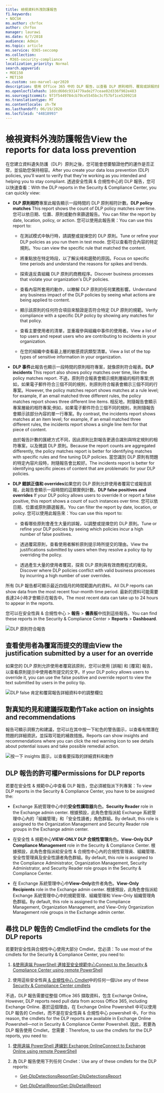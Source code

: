 ```yaml
---
title: 檢視資料外洩防護報告
f1.keywords:
- NOCSH
ms.author: chrfox
author: chrfox
manager: laurawi
ms.date: 6/7/2018
audience: Admin
ms.topic: article
ms.service: O365-seccomp
ms.collection:
- M365-security-compliance
localization_priority: Normal
search.appverid:
- MOE150
- MET150
ms.custom: seo-marvel-apr2020
description: 使用 Office 365 中的 DLP 報告，以查看 DLP 原則相符、覆寫或誤報的數目，以及它們是隨時間向上或向下移動。
ms.openlocfilehash: 1ddcd60dc9314779ade2f7ceae02d336f902e483
ms.sourcegitcommit: 973f5449784cb70ce5545bc3cf57bf1ce5209218
ms.translationtype: MT
ms.contentlocale: zh-TW
ms.lasthandoff: 06/19/2020
ms.locfileid: "44818993"
---
```

# <a name="view-the-reports-for-data-loss-prevention"></a><span data-ttu-id="c18d9-103">檢視資料外洩防護報告</span><span class="sxs-lookup"><span data-stu-id="c18d9-103">View the reports for data loss prevention</span></span>

<span data-ttu-id="c18d9-104">在您建立資料遺失防護（DLP）原則之後，您可能會想要驗證他們的運作是否正常，並協助您保持相容。</span><span class="sxs-lookup"><span data-stu-id="c18d9-104">After you create your data loss prevention (DLP) policies, you'll want to verify that they're working as you intended and helping you to stay compliant.</span></span> <span data-ttu-id="c18d9-105">透過安全性與 &amp; 合規性中心的 DLP 報告，您可以快速查看：</span><span class="sxs-lookup"><span data-stu-id="c18d9-105">With the DLP reports in the Security &amp; Compliance Center, you can quickly view:</span></span>
  
- <span data-ttu-id="c18d9-106">**DLP 原則相符**專案此報告顯示一段時間的 DLP 原則相符計數。</span><span class="sxs-lookup"><span data-stu-id="c18d9-106">**DLP policy matches** This report shows the count of DLP policy matches over time.</span></span> <span data-ttu-id="c18d9-107">您可以依日期、位置、原則或動作來篩選報告。</span><span class="sxs-lookup"><span data-stu-id="c18d9-107">You can filter the report by date, location, policy, or action.</span></span> <span data-ttu-id="c18d9-108">您可以使用此報告來：</span><span class="sxs-lookup"><span data-stu-id="c18d9-108">You can use this report to:</span></span> 
    
  - <span data-ttu-id="c18d9-109">在測試模式中執行時，請調整或提煉您的 DLP 原則。</span><span class="sxs-lookup"><span data-stu-id="c18d9-109">Tune or refine your DLP policies as you run them in test mode.</span></span> <span data-ttu-id="c18d9-110">您可以查看符合內容的特定規則。</span><span class="sxs-lookup"><span data-stu-id="c18d9-110">You can view the specific rule that matched the content.</span></span>
    
  - <span data-ttu-id="c18d9-111">將重點放在特定時段，以了解尖峰和趨勢的原因。</span><span class="sxs-lookup"><span data-stu-id="c18d9-111">Focus on specific time periods and understand the reasons for spikes and trends.</span></span>
    
  - <span data-ttu-id="c18d9-112">探索違反貴組織 DLP 原則的商務程序。</span><span class="sxs-lookup"><span data-stu-id="c18d9-112">Discover business processes that violate your organization's DLP policies.</span></span>
    
  - <span data-ttu-id="c18d9-113">查看內容所套用的動作，以瞭解 DLP 原則的任何業務影響。</span><span class="sxs-lookup"><span data-stu-id="c18d9-113">Understand any business impact of the DLP policies by seeing what actions are being applied to content.</span></span>
    
  - <span data-ttu-id="c18d9-114">顯示該原則的任何符合項目來驗證是否符合特定 DLP 原則的規範。</span><span class="sxs-lookup"><span data-stu-id="c18d9-114">Verify compliance with a specific DLP policy by showing any matches for that policy.</span></span>
    
  - <span data-ttu-id="c18d9-115">查看主要使用者的清單，並重複參與組織中事件的使用者。</span><span class="sxs-lookup"><span data-stu-id="c18d9-115">View a list of top users and repeat users who are contributing to incidents in your organization.</span></span>
    
  - <span data-ttu-id="c18d9-116">在您的組織中查看最上層的敏感資訊類型清單。</span><span class="sxs-lookup"><span data-stu-id="c18d9-116">View a list of the top types of sensitive information in your organization.</span></span>
    
- <span data-ttu-id="c18d9-117">**DLP 事件**此報告也顯示一段時間的原則相符專案，就像原則符合報表。</span><span class="sxs-lookup"><span data-stu-id="c18d9-117">**DLP incidents** This report also shows policy matches over time, like the policy matches report.</span></span> <span data-ttu-id="c18d9-118">不過，原則符合報表會顯示規則層級的相符專案;例如，如果電子郵件符合三個不同的規則，則原則符合報表會顯示三個不同的行專案。</span><span class="sxs-lookup"><span data-stu-id="c18d9-118">However, the policy matches report shows matches at a rule level; for example, if an email matched three different rules, the policy matches report shows three different line items.</span></span> <span data-ttu-id="c18d9-119">相反地，附隨報告會顯示專案層級的相符專案;例如，如果電子郵件符合三個不同的規則，則附隨報告會顯示該部分內容的單一行專案。</span><span class="sxs-lookup"><span data-stu-id="c18d9-119">By contrast, the incidents report shows matches at an item level; for example, if an email matched three different rules, the incidents report shows a single line item for that piece of content.</span></span> 
    
  <span data-ttu-id="c18d9-120">由於報告計數的匯總方式不同，因此原則比對報告更適合識別與特定規則的相符專案，以及微調 DLP 原則。</span><span class="sxs-lookup"><span data-stu-id="c18d9-120">Because the report counts are aggregated differently, the policy matches report is better for identifying matches with specific rules and fine tuning DLP policies.</span></span> <span data-ttu-id="c18d9-121">當您識別 DLP 原則有問題的特定內容片段時，附隨報告會比較好。</span><span class="sxs-lookup"><span data-stu-id="c18d9-121">The incidents report is better for identifying specific pieces of content that are problematic for your DLP policies.</span></span>
    
- <span data-ttu-id="c18d9-122">**DLP 錯誤正值和 overrides**如果您的 DLP 原則允許使用者覆寫它或報告誤報，此報告會顯示一段時間的這類實例計數。</span><span class="sxs-lookup"><span data-stu-id="c18d9-122">**DLP false positives and overrides** If your DLP policy allows users to override it or report a false positive, this report shows a count of such instances over time.</span></span> <span data-ttu-id="c18d9-123">您可以依日期、位置或原則篩選報表。</span><span class="sxs-lookup"><span data-stu-id="c18d9-123">You can filter the report by date, location, or policy.</span></span> <span data-ttu-id="c18d9-124">您可以使用此報告來：</span><span class="sxs-lookup"><span data-stu-id="c18d9-124">You can use this report to:</span></span> 
    
  - <span data-ttu-id="c18d9-125">查看哪些原則會產生大量的誤報，以調整或提煉您的 DLP 原則。</span><span class="sxs-lookup"><span data-stu-id="c18d9-125">Tune or refine your DLP policies by seeing which policies incur a high number of false positives.</span></span>
    
  - <span data-ttu-id="c18d9-126">透過覆寫原則，查看使用者解析原則提示時所提交的理由。</span><span class="sxs-lookup"><span data-stu-id="c18d9-126">View the justifications submitted by users when they resolve a policy tip by overriding the policy.</span></span>
    
  - <span data-ttu-id="c18d9-127">透過產生大量的使用者覆寫，探索 DLP 原則與有效商務程式的衝突。</span><span class="sxs-lookup"><span data-stu-id="c18d9-127">Discover where DLP policies conflict with valid business processes by incurring a high number of user overrides.</span></span>
    
<span data-ttu-id="c18d9-128">所有 DLP 報告都可顯示最近四個月的時間範圍內的資料。</span><span class="sxs-lookup"><span data-stu-id="c18d9-128">All DLP reports can show data from the most recent four-month time period.</span></span> <span data-ttu-id="c18d9-129">最新的資料可能需要長達24小時才會顯示在報告中。</span><span class="sxs-lookup"><span data-stu-id="c18d9-129">The most recent data can take up to 24 hours to appear in the reports.</span></span>
  
<span data-ttu-id="c18d9-130">您可以在安全性與 &amp; 合規性中心 \> **報告** \> **儀表板**中找到這些報告。</span><span class="sxs-lookup"><span data-stu-id="c18d9-130">You can find these reports in the Security &amp; Compliance Center \> **Reports** \> **Dashboard**.</span></span>
  
![DLP 原則符合報告](../media/117d20c9-d379-403f-ad68-1f5cd6c4e5cf.png)
  
## <a name="view-the-justification-submitted-by-a-user-for-an-override"></a><span data-ttu-id="c18d9-132">查看使用者為覆寫而提交的理由</span><span class="sxs-lookup"><span data-stu-id="c18d9-132">View the justification submitted by a user for an override</span></span>

<span data-ttu-id="c18d9-133">如果您的 DLP 原則允許使用者覆寫該原則，您可以使用 [誤報] 和 [覆寫] 報告，以查看原則提示中使用者所提交的文字。</span><span class="sxs-lookup"><span data-stu-id="c18d9-133">If your DLP policy allows users to override it, you can use the false positive and override report to view the text submitted by users in the policy tip.</span></span>
  
![DLP false 肯定和覆寫報告詳細資料中的調整欄位](../media/e11e3126-026d-4e77-a16d-74a0686d1fa3.png)
  
## <a name="take-action-on-insights-and-recommendations"></a><span data-ttu-id="c18d9-135">對真知灼見和建議採取動作</span><span class="sxs-lookup"><span data-stu-id="c18d9-135">Take action on insights and recommendations</span></span>

<span data-ttu-id="c18d9-136">報告可顯示洞察力和建議，您可以在其中按一下紅色的警告圖示，以查看有關潛在問題的詳細資訊，並採取可能的補救措施。</span><span class="sxs-lookup"><span data-stu-id="c18d9-136">Reports can show insights and recommendations where you can click the red warning icon to see details about potential issues and take possible remedial action.</span></span>
  
![按一下 insights 圖示，以查看要採取的詳細資料和動作](../media/51782036-7299-4960-8175-75c2b1637159.png)
  
## <a name="permissions-for-dlp-reports"></a><span data-ttu-id="c18d9-138">DLP 報告的許可權</span><span class="sxs-lookup"><span data-stu-id="c18d9-138">Permissions for DLP reports</span></span>

<span data-ttu-id="c18d9-139">若要在安全性 & 規範中心中查看 DLP 報告，您必須被指派下列專案：</span><span class="sxs-lookup"><span data-stu-id="c18d9-139">To view DLP reports in the Security & Compliance Center, you have to be assigned the:</span></span>

- <span data-ttu-id="c18d9-140">Exchange 系統管理中心中的**安全性讀取器**角色。</span><span class="sxs-lookup"><span data-stu-id="c18d9-140">**Security Reader** role in the Exchange admin center.</span></span> <span data-ttu-id="c18d9-141">根據預設，此角色會指派給 Exchange 系統管理中心內的「組織管理」和「安全性讀者」角色群組。</span><span class="sxs-lookup"><span data-stu-id="c18d9-141">By default, this role is assigned to the Organization Management and Security Reader role groups in the Exchange admin center.</span></span>

- <span data-ttu-id="c18d9-142">在安全性 & 規範中心**VIEW-ONLY DLP 合規性管理**角色。</span><span class="sxs-lookup"><span data-stu-id="c18d9-142">**View-Only DLP Compliance Management** role in the Security & Compliance Center.</span></span> <span data-ttu-id="c18d9-143">根據預設，此角色會指派給安全性 & 合規性中心內的合規性管理員、組織管理、安全性管理員及安全性讀者角色群組。</span><span class="sxs-lookup"><span data-stu-id="c18d9-143">By default, this role is assigned to the Compliance Administrator, Organization Management, Security Administrator, and Security Reader role groups in the Security & Compliance Center.</span></span>

- <span data-ttu-id="c18d9-144">在 Exchange 系統管理中心中**View-Only**收件者角色。</span><span class="sxs-lookup"><span data-stu-id="c18d9-144">**View-Only Recipients** role in the Exchange admin center.</span></span> <span data-ttu-id="c18d9-145">根據預設，此角色會指派給 Exchange 系統管理中心中的規範管理、組織管理和 View-Only 組織管理角色群組。</span><span class="sxs-lookup"><span data-stu-id="c18d9-145">By default, this role is assigned to the Compliance Management, Organization Management, and View-Only Organization Management role groups in the Exchange admin center.</span></span>

## <a name="find-the-cmdlets-for-the-dlp-reports"></a><span data-ttu-id="c18d9-146">尋找 DLP 報告的 Cmdlet</span><span class="sxs-lookup"><span data-stu-id="c18d9-146">Find the cmdlets for the DLP reports</span></span>

<span data-ttu-id="c18d9-147">若要對安全性與合規性中心使用大部分 Cmdlet，您必須：</span><span class="sxs-lookup"><span data-stu-id="c18d9-147">To use most of the cmdlets for the Security &amp; Compliance Center, you need to:</span></span>
  
1. [<span data-ttu-id="c18d9-148">&amp;使用遠端 PowerShell 連接至安全規範中心</span><span class="sxs-lookup"><span data-stu-id="c18d9-148">Connect to the Security &amp; Compliance Center using remote PowerShell</span></span>](https://go.microsoft.com/fwlink/?LinkID=799771&amp;clcid=0x409)
    
2. <span data-ttu-id="c18d9-149">使用這些安全性與[ &amp; 合規性中心 Cmdlet](https://go.microsoft.com/fwlink/?LinkID=799772&amp;clcid=0x409)中的任何一個</span><span class="sxs-lookup"><span data-stu-id="c18d9-149">Use any of these [Security &amp; Compliance Center cmdlets](https://go.microsoft.com/fwlink/?LinkID=799772&amp;clcid=0x409)</span></span>
    
<span data-ttu-id="c18d9-150">不過，DLP 報告需要從整個 Office 365 擷取資料，包含 Exchange Online。</span><span class="sxs-lookup"><span data-stu-id="c18d9-150">However, DLP reports need pull data from across Office 365, including Exchange Online.</span></span> <span data-ttu-id="c18d9-151">基於這個理由，在 Exchange Online Powershell 中可以使用 DLP 報告的 Cmdlet，而不是在安全性與 &amp; 合規性中心 powershell 中。</span><span class="sxs-lookup"><span data-stu-id="c18d9-151">For this reason, the cmdlets for the DLP reports are available in Exchange Online Powershell—not in Security &amp; Compliance Center Powershell.</span></span> <span data-ttu-id="c18d9-152">因此，若要為 DLP 報告使用 Cmdlet，您需要︰</span><span class="sxs-lookup"><span data-stu-id="c18d9-152">Therefore, to use the cmdlets for the DLP reports, you need to:</span></span>
  
1. [<span data-ttu-id="c18d9-153">使用遠端 PowerShell 連線到 Exchange Online</span><span class="sxs-lookup"><span data-stu-id="c18d9-153">Connect to Exchange Online using remote PowerShell</span></span>](https://go.microsoft.com/fwlink/?LinkID=799773&amp;clcid=0x409)
    
2. <span data-ttu-id="c18d9-154">為 DLP 報告使用下列任何 Cmdlet：</span><span class="sxs-lookup"><span data-stu-id="c18d9-154">Use any of these cmdlets for the DLP reports:</span></span>
    
      - [<span data-ttu-id="c18d9-155">Get-DlpDetectionsReport</span><span class="sxs-lookup"><span data-stu-id="c18d9-155">Get-DlpDetectionsReport</span></span>](https://go.microsoft.com/fwlink/?LinkID=799774&amp;clcid=0x409)
    
      - [<span data-ttu-id="c18d9-156">Get-DlpDetailReport</span><span class="sxs-lookup"><span data-stu-id="c18d9-156">Get-DlpDetailReport</span></span>](https://go.microsoft.com/fwlink/?LinkID=799775&amp;clcid=0x409)
    

